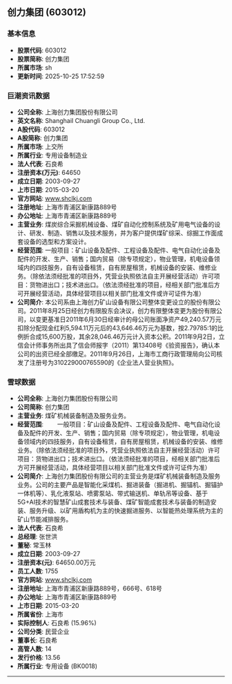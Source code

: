 ## 创力集团 (603012)

### 基本信息

- **股票代码**: 603012
- **股票简称**: 创力集团
- **所属市场**: sh
- **更新时间**: 2025-10-25 17:52:59

### 巨潮资讯数据

- **公司全称**: 上海创力集团股份有限公司
- **英文名称**: ShanghaiI Chuangli Group Co., Ltd.
- **A股代码**: 603012
- **A股简称**: 创力集团
- **所属市场**: 上交所
- **所属行业**: 专用设备制造业
- **法人代表**: 石良希
- **注册资本(万元)**: 64650
- **成立日期**: 2003-09-27
- **上市日期**: 2015-03-20
- **官方网站**: www.shclkj.com
- **注册地址**: 上海市青浦区新康路889号
- **办公地址**: 上海市青浦区新康路889号
- **主营业务**: 煤炭综合采掘机械设备、煤矿自动化控制系统及矿用电气设备的设计、研发、制造、销售以及技术服务，并为客户提供煤矿综采、综掘工作面成套设备的选型和方案设计。
- **经营范围**: 一般项目：矿山设备及配件、工程设备及配件、电气自动化设备及配件的开发、生产、销售；国内贸易（除专项规定），物业管理，机电设备领域内的四技服务，自有设备租赁，自有房屋租赁，机械设备的安装、维修业务。（除依法须经批准的项目外，凭营业执照依法自主开展经营活动）许可项目：货物进出口；技术进出口。（依法须经批准的项目，经相关部门批准后方可开展经营活动，具体经营项目以相关部门批准文件或许可证件为准）
- **公司简介**: 本公司系由上海创力矿山设备有限公司整体变更设立的股份有限公司。2011年8月25日经创力有限股东会决议，创力有限整体变更为股份有限公司，以变更基准日2011年6月30日经审计的母公司账面净资产49,240.57万元扣除分配现金红利5,594.11万元后的43,646.46万元为基数，按2.79785:1的比例折合成15,600万股，其余28,046.46万元计入资本公积。2011年9月2日，立信会计师事务所出具了信会师报字（2011）第13408号《验资报告》，确认本公司的出资已经全部缴足。2011年9月26日，上海市工商行政管理局向公司核发了注册号为310229000765590的《企业法人营业执照》。

### 雪球数据

- **公司全称**: 上海创力集团股份有限公司
- **公司简称**: 创力集团
- **主营业务**: 煤矿机械装备制造及服务业务。
- **经营范围**: 　　一般项目：矿山设备及配件、工程设备及配件、电气自动化设备及配件的开发、生产、销售；国内贸易（除专项规定），物业管理，机电设备领域内的四技服务，自有设备租赁，自有房屋租赁，机械设备的安装、维修业务。（除依法须经批准的项目外，凭营业执照依法自主开展经营活动）许可项目：货物进出口；技术进出口。（依法须经批准的项目，经相关部门批准后方可开展经营活动，具体经营项目以相关部门批准文件或许可证件为准）
- **公司简介**: 上海创力集团股份有限公司的主营业务是煤矿机械装备制造及服务业务。公司的主要产品是智能化采煤机、掘进装备（掘进机、掘锚机、掘锚护一体机等）、乳化液泵站、喷雾泵站、带式输送机、单轨吊等设备、基于5G+AI技术的智慧矿山成套技术与装备、煤矿智能成套技术与装备的制造安装、服务升级、以矿用盾构机为主的快速掘进服务、以智能热处理系统为主的矿山节能减排服务。
- **法人代表**: 石良希
- **总经理**: 张世洪
- **董秘**: 常玉林
- **成立日期**: 2003-09-27
- **注册资本(元)**: 64650.00万元
- **员工人数**: 1755
- **官方网站**: www.shclkj.com
- **注册地址**: 上海市青浦区新康路889号，666号、618号
- **办公地址**: 上海市青浦区新康路889号
- **上市日期**: 2015-03-20
- **所属省份**: 上海市
- **实际控制人**: 石良希 (15.96%)
- **公司分类**: 民营企业
- **董事长**: 石良希
- **高管人数**: 14
- **发行价格**: 13.56
- **所属行业**: 专用设备 (BK0018)

---